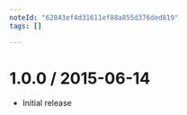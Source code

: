 ```yaml
---
noteId: "62843ef4d31611ef88a855d376ded819"
tags: []

---
```


1.0.0 / 2015-06-14
==================

  * Initial release
